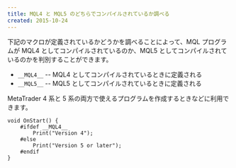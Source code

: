 ```yaml
---
title: MQL4 と MQL5 のどちらでコンパイルされているか調べる
created: 2015-10-24
---
```


下記のマクロが定義されているかどうかを調べることによって、MQL プログラムが MQL4 としてコンパイルされているのか、MQL5 としてコンパイルされているのかを判別することができます。

* `__MQL4__` -- MQL4 としてコンパイルされているときに定義される
* `__MQL5__` -- MQL5 としてコンパイルされているときに定義される

MetaTrader 4 系と 5 系の両方で使えるプログラムを作成するときなどに利用できます。

```mql
void OnStart() {
    #ifdef __MQL4__
        Print("Version 4");
    #else
        Print("Version 5 or later");
    #endif
}
```


